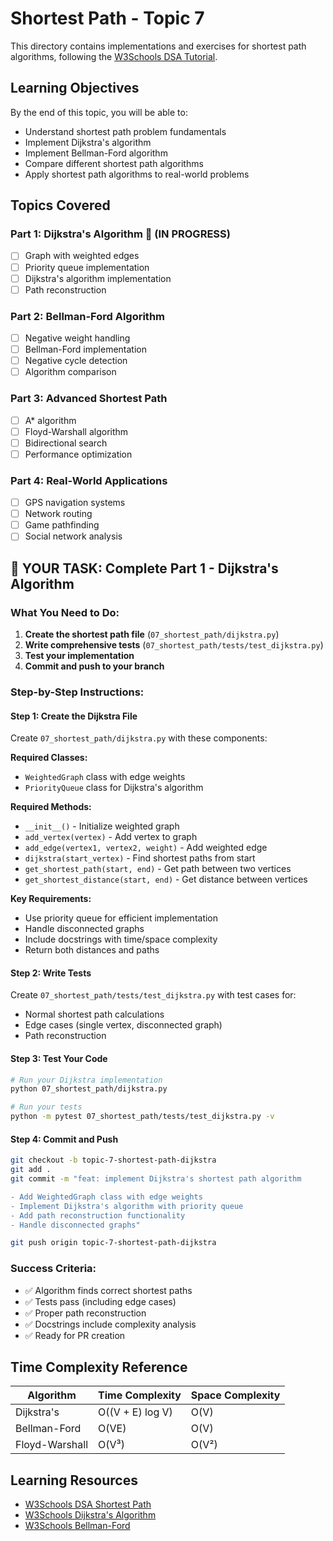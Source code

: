 # Shortest Path - Topic 7

This directory contains implementations and exercises for shortest path algorithms, following the [W3Schools DSA Tutorial](https://www.w3schools.com/dsa/index.php).

## Learning Objectives

By the end of this topic, you will be able to:
- Understand shortest path problem fundamentals
- Implement Dijkstra's algorithm
- Implement Bellman-Ford algorithm
- Compare different shortest path algorithms
- Apply shortest path algorithms to real-world problems

## Topics Covered

### Part 1: Dijkstra's Algorithm 🚧 (IN PROGRESS)
- [ ] Graph with weighted edges
- [ ] Priority queue implementation
- [ ] Dijkstra's algorithm implementation
- [ ] Path reconstruction

### Part 2: Bellman-Ford Algorithm
- [ ] Negative weight handling
- [ ] Bellman-Ford implementation
- [ ] Negative cycle detection
- [ ] Algorithm comparison

### Part 3: Advanced Shortest Path
- [ ] A* algorithm
- [ ] Floyd-Warshall algorithm
- [ ] Bidirectional search
- [ ] Performance optimization

### Part 4: Real-World Applications
- [ ] GPS navigation systems
- [ ] Network routing
- [ ] Game pathfinding
- [ ] Social network analysis

## 🎯 YOUR TASK: Complete Part 1 - Dijkstra's Algorithm

### **What You Need to Do:**

1. **Create the shortest path file** (`07_shortest_path/dijkstra.py`)
2. **Write comprehensive tests** (`07_shortest_path/tests/test_dijkstra.py`)
3. **Test your implementation**
4. **Commit and push to your branch**

### **Step-by-Step Instructions:**

#### **Step 1: Create the Dijkstra File**
Create `07_shortest_path/dijkstra.py` with these components:

**Required Classes:**
- `WeightedGraph` class with edge weights
- `PriorityQueue` class for Dijkstra's algorithm

**Required Methods:**
- `__init__()` - Initialize weighted graph
- `add_vertex(vertex)` - Add vertex to graph
- `add_edge(vertex1, vertex2, weight)` - Add weighted edge
- `dijkstra(start_vertex)` - Find shortest paths from start
- `get_shortest_path(start, end)` - Get path between two vertices
- `get_shortest_distance(start, end)` - Get distance between vertices

**Key Requirements:**
- Use priority queue for efficient implementation
- Handle disconnected graphs
- Include docstrings with time/space complexity
- Return both distances and paths

#### **Step 2: Write Tests**
Create `07_shortest_path/tests/test_dijkstra.py` with test cases for:
- Normal shortest path calculations
- Edge cases (single vertex, disconnected graph)
- Path reconstruction

#### **Step 3: Test Your Code**
```bash
# Run your Dijkstra implementation
python 07_shortest_path/dijkstra.py

# Run your tests
python -m pytest 07_shortest_path/tests/test_dijkstra.py -v
```

#### **Step 4: Commit and Push**
```bash
git checkout -b topic-7-shortest-path-dijkstra
git add .
git commit -m "feat: implement Dijkstra's shortest path algorithm

- Add WeightedGraph class with edge weights
- Implement Dijkstra's algorithm with priority queue
- Add path reconstruction functionality
- Handle disconnected graphs"

git push origin topic-7-shortest-path-dijkstra
```

### **Success Criteria:**
- ✅ Algorithm finds correct shortest paths
- ✅ Tests pass (including edge cases)
- ✅ Proper path reconstruction
- ✅ Docstrings include complexity analysis
- ✅ Ready for PR creation

## Time Complexity Reference

| Algorithm | Time Complexity | Space Complexity |
|-----------|----------------|------------------|
| Dijkstra's | O((V + E) log V) | O(V) |
| Bellman-Ford | O(VE) | O(V) |
| Floyd-Warshall | O(V³) | O(V²) |

## Learning Resources

- [W3Schools DSA Shortest Path](https://www.w3schools.com/dsa/dsa_intro_shortestpath.php)
- [W3Schools Dijkstra's Algorithm](https://www.w3schools.com/dsa/dsa_intro_dijkstra.php)
- [W3Schools Bellman-Ford](https://www.w3schools.com/dsa/dsa_intro_bellmanford.php)

